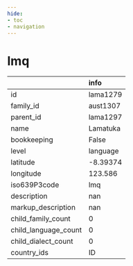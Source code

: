 ```yaml
---
hide:
- toc
- navigation
---
```

# lmq
|                      | info     |
|:---------------------|:---------|
| id                   | lama1279 |
| family_id            | aust1307 |
| parent_id            | lama1297 |
| name                 | Lamatuka |
| bookkeeping          | False    |
| level                | language |
| latitude             | -8.39374 |
| longitude            | 123.586  |
| iso639P3code         | lmq      |
| description          | nan      |
| markup_description   | nan      |
| child_family_count   | 0        |
| child_language_count | 0        |
| child_dialect_count  | 0        |
| country_ids          | ID       |